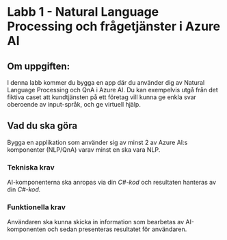 # Labb 1 -  Natural Language Processing och frågetjänster i Azure AI
## Om uppgiften:

I denna labb kommer du bygga en app där du använder dig av Natural Language Processing och QnA i Azure AI. Du kan exempelvis utgå från det fiktiva caset att kundtjänsten på ett företag vill kunna ge enkla svar oberoende av input-språk, och ge virtuell hjälp.

## Vad du ska göra

Bygga en applikation som använder sig av minst 2 av Azure AI:s komponenter (NLP/QnA) varav minst en ska vara NLP.

### Tekniska krav

AI-komponenterna ska anropas via din *C#-kod* och resultaten hanteras av din *C#-kod.*

### Funktionella krav

Användaren ska kunna skicka in information som bearbetas av AI-komponenten och sedan presenteras resultatet för användaren.
